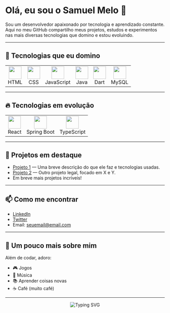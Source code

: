 # Olá, eu sou o Samuel Melo 👋

Sou um desenvolvedor apaixonado por tecnologia e aprendizado constante.  
Aqui no meu GitHub compartilho meus projetos, estudos e experimentos nas mais diversas tecnologias que domino e estou evoluindo.

---

## 🚀 Tecnologias que eu domino

<table>
  <tr>
    <td align="center"><img src="https://cdn.jsdelivr.net/gh/devicons/devicon/icons/html5/html5-original.svg" width="40" /><br>HTML</td>
    <td align="center"><img src="https://cdn.jsdelivr.net/gh/devicons/devicon/icons/css3/css3-original.svg" width="40" /><br>CSS</td>
    <td align="center"><img src="https://cdn.jsdelivr.net/gh/devicons/devicon/icons/javascript/javascript-original.svg" width="40" /><br>JavaScript</td>
    <td align="center"><img src="https://cdn.jsdelivr.net/gh/devicons/devicon/icons/java/java-original.svg" width="40" /><br>Java</td>
    <td align="center"><img src="https://cdn.jsdelivr.net/gh/devicons/devicon/icons/dart/dart-original.svg" width="40" /><br>Dart</td>
    <td align="center"><img src="https://cdn.jsdelivr.net/gh/devicons/devicon/icons/mysql/mysql-original.svg" width="40" /><br>MySQL</td>
  </tr>
</table>

---

## 🔥 Tecnologias em evolução

<table>
  <tr>
    <td align="center"><img src="https://cdn.jsdelivr.net/gh/devicons/devicon/icons/react/react-original.svg" width="40" /><br>React</td>
    <td align="center"><img src="https://cdn.jsdelivr.net/gh/devicons/devicon/icons/spring/spring-original.svg" width="40" /><br>Spring Boot</td>
    <td align="center"><img src="https://cdn.jsdelivr.net/gh/devicons/devicon/icons/typescript/typescript-original.svg" width="40" /><br>TypeScript</td>
  </tr>
</table>

---

## 📂 Projetos em destaque

- [Projeto 1](link-do-projeto-1) — Uma breve descrição do que ele faz e tecnologias usadas.  
- [Projeto 2](link-do-projeto-2) — Outro projeto legal, focado em X e Y.  
- Em breve mais projetos incríveis!

---

## 📫 Como me encontrar

- [LinkedIn](https://www.linkedin.com/in/seu-perfil)  
- [Twitter](https://twitter.com/seu-perfil)  
- Email: seuemail@email.com

---

## 🎯 Um pouco mais sobre mim

Além de codar, adoro:

- 🎮 Jogos  
- 🎵 Música  
- 📚 Aprender coisas novas  
- ☕ Café (muito café)

---

<div align="center">

![Typing SVG](https://readme-typing-svg.demolab.com?font=Fira+Code&size=24&duration=4000&pause=1000&color=00F7FF&center=true&vCenter=true&width=380&height=40&lines=Bem-vindo+ao+meu+GitHub!;Vamos+codar+juntos!;Sempre+aprendendo+e+compartilhando!)

</div>
